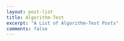 ```yaml
---
layout: post-list
title: Algorithm-Test
excerpt: "A List of Algorithm-Test Posts"
comments: false
---
```


